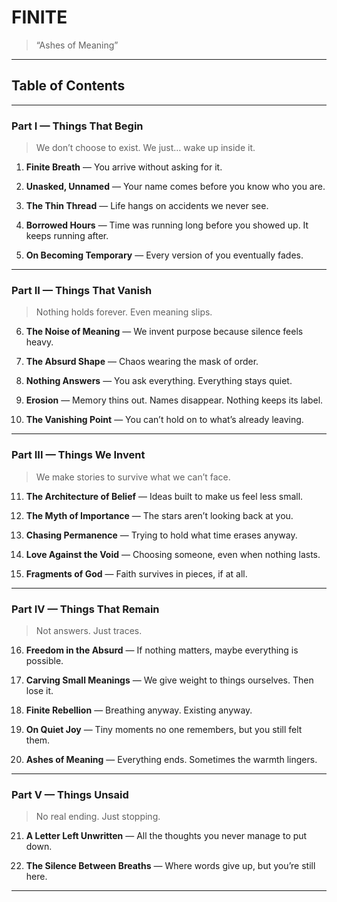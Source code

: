 # FINITE
> “Ashes of Meaning”

---

## Table of Contents

---

### Part I — Things That Begin

> We don’t choose to exist. We just… wake up inside it.

1. **Finite Breath** — You arrive without asking for it.

2. **Unasked, Unnamed** — Your name comes before you know who you are.

3. **The Thin Thread** — Life hangs on accidents we never see.

4. **Borrowed Hours** — Time was running long before you showed up. It keeps running after.

5. **On Becoming Temporary** — Every version of you eventually fades.

---

### Part II — Things That Vanish

> Nothing holds forever. Even meaning slips.

6. **The Noise of Meaning** — We invent purpose because silence feels heavy.

7. **The Absurd Shape** — Chaos wearing the mask of order.

8. **Nothing Answers** — You ask everything. Everything stays quiet.

9. **Erosion** — Memory thins out. Names disappear. Nothing keeps its label.

10. **The Vanishing Point** — You can’t hold on to what’s already leaving.

---

### Part III — Things We Invent

> We make stories to survive what we can’t face.

11. **The Architecture of Belief** — Ideas built to make us feel less small.

12. **The Myth of Importance** — The stars aren’t looking back at you.

13. **Chasing Permanence** — Trying to hold what time erases anyway.

14. **Love Against the Void** — Choosing someone, even when nothing lasts.

15. **Fragments of God** — Faith survives in pieces, if at all.

---

### Part IV — Things That Remain

> Not answers. Just traces.

16. **Freedom in the Absurd** — If nothing matters, maybe everything is possible.

17. **Carving Small Meanings** — We give weight to things ourselves. Then lose it.

18. **Finite Rebellion** — Breathing anyway. Existing anyway.

19. **On Quiet Joy** — Tiny moments no one remembers, but you still felt them.

20. **Ashes of Meaning** — Everything ends. Sometimes the warmth lingers.

---

### Part V — Things Unsaid

> No real ending. Just stopping.

21. **A Letter Left Unwritten** — All the thoughts you never manage to put down.

22. **The Silence Between Breaths** — Where words give up, but you’re still here.

---
